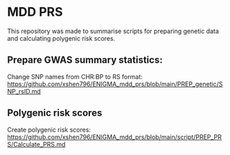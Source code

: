 # MDD PRS

This repository was made to summarise scripts for preparing genetic data and calculating polygenic risk scores.

## Prepare GWAS summary statistics:

Change SNP names from CHR:BP to RS format: https://github.com/xshen796/ENIGMA_mdd_prs/blob/main/PREP_genetic/SNP_rsID.md


## Polygenic risk scores
Create polygenic risk scores: https://github.com/xshen796/ENIGMA_mdd_prs/blob/main/script/PREP_PRS/Calculate_PRS.md
